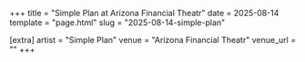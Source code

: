 +++
title = "Simple Plan at Arizona Financial Theatr"
date = 2025-08-14
template = "page.html"
slug = "2025-08-14-simple-plan"

[extra]
artist = "Simple Plan"
venue = "Arizona Financial Theatr"
venue_url = ""
+++
